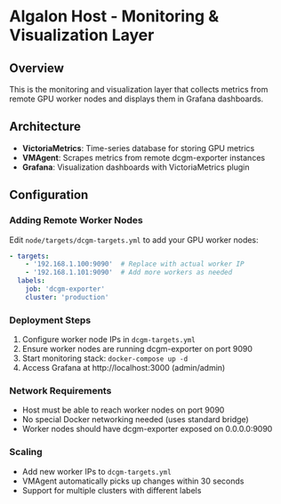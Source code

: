 # Algalon Host - Monitoring & Visualization Layer

## Overview
This is the monitoring and visualization layer that collects metrics from remote GPU worker nodes and displays them in Grafana dashboards.

## Architecture
- **VictoriaMetrics**: Time-series database for storing GPU metrics
- **VMAgent**: Scrapes metrics from remote dcgm-exporter instances
- **Grafana**: Visualization dashboards with VictoriaMetrics plugin

## Configuration

### Adding Remote Worker Nodes
Edit `node/targets/dcgm-targets.yml` to add your GPU worker nodes:

```yaml
- targets:
    - '192.168.1.100:9090'  # Replace with actual worker IP
    - '192.168.1.101:9090'  # Add more workers as needed
  labels:
    job: 'dcgm-exporter'
    cluster: 'production'
```

### Deployment Steps
1. Configure worker node IPs in `dcgm-targets.yml`
2. Ensure worker nodes are running dcgm-exporter on port 9090
3. Start monitoring stack: `docker-compose up -d`
4. Access Grafana at http://localhost:3000 (admin/admin)

### Network Requirements
- Host must be able to reach worker nodes on port 9090
- No special Docker networking needed (uses standard bridge)
- Worker nodes should have dcgm-exporter exposed on 0.0.0.0:9090

### Scaling
- Add new worker IPs to `dcgm-targets.yml`
- VMAgent automatically picks up changes within 30 seconds
- Support for multiple clusters with different labels